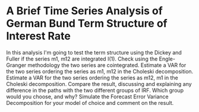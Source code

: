 # A Brief Time Series Analysis of German Bund Term Structure of Interest Rate
In this analysis I'm going to test the term structure using the Dickey and Fuller if the series m1, m12 are integrated I(1). Check using the Engle-Granger methodology the two series are cointegrated. Estimate a VAR for the two series ordering the series as m1, m12 in the Choleski decomposition. Estimate a VAR for the two series ordering the series as m12, m1 in the Choleski decomposition. Compare the result, discussing and explaining any difference in the paths with the two different groups of IRF. Which group would you choose, and why? Simulate the Forecast Error Variance Decomposition for your model of choice and comment on the result.
